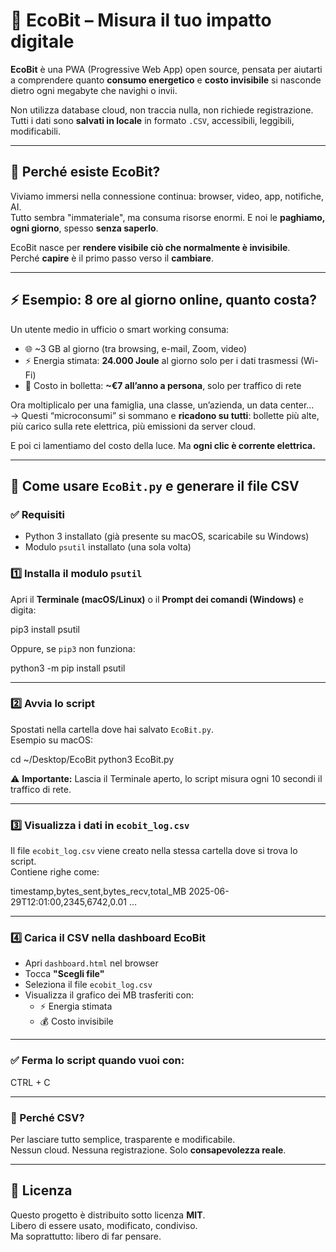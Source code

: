 # 🌱 EcoBit – Misura il tuo impatto digitale

**EcoBit** è una PWA (Progressive Web App) open source, pensata per aiutarti a comprendere quanto **consumo energetico** e **costo invisibile** si nasconde dietro ogni megabyte che navighi o invii.

Non utilizza database cloud, non traccia nulla, non richiede registrazione.  
Tutti i dati sono **salvati in locale** in formato `.CSV`, accessibili, leggibili, modificabili.

---

## 🎯 Perché esiste EcoBit?

Viviamo immersi nella connessione continua: browser, video, app, notifiche, AI.  
Tutto sembra "immateriale", ma consuma risorse enormi. E noi le **paghiamo, ogni giorno**, spesso **senza saperlo**.

EcoBit nasce per **rendere visibile ciò che normalmente è invisibile**.  
Perché **capire** è il primo passo verso il **cambiare**.

---

## ⚡ Esempio: 8 ore al giorno online, quanto costa?

Un utente medio in ufficio o smart working consuma:
- 🌐 ~3 GB al giorno (tra browsing, e-mail, Zoom, video)
- ⚡ Energia stimata: **24.000 Joule** al giorno solo per i dati trasmessi (Wi-Fi)
- 💸 Costo in bolletta: **~€7 all’anno a persona**, solo per traffico di rete

Ora moltiplicalo per una famiglia, una classe, un’azienda, un data center…  
→ Questi “microconsumi” si sommano e **ricadono su tutti**: bollette più alte, più carico sulla rete elettrica, più emissioni da server cloud.

E poi ci lamentiamo del costo della luce. Ma **ogni clic è corrente elettrica.**

---

## 🐍 Come usare `EcoBit.py` e generare il file CSV

### ✅ Requisiti
- Python 3 installato (già presente su macOS, scaricabile su Windows)
- Modulo `psutil` installato (una sola volta)

### 1️⃣ Installa il modulo `psutil`

Apri il **Terminale (macOS/Linux)** o il **Prompt dei comandi (Windows)** e digita:

pip3 install psutil

Oppure, se `pip3` non funziona:

python3 -m pip install psutil

---

### 2️⃣ Avvia lo script

Spostati nella cartella dove hai salvato `EcoBit.py`.  
Esempio su macOS:

cd ~/Desktop/EcoBit
python3 EcoBit.py

⚠️ **Importante:** Lascia il Terminale aperto, lo script misura ogni 10 secondi il traffico di rete.

---

### 3️⃣ Visualizza i dati in `ecobit_log.csv`

Il file `ecobit_log.csv` viene creato nella stessa cartella dove si trova lo script.  
Contiene righe come:

timestamp,bytes_sent,bytes_recv,total_MB
2025-06-29T12:01:00,2345,6742,0.01
…

---

### 4️⃣ Carica il CSV nella dashboard EcoBit

- Apri `dashboard.html` nel browser
- Tocca **"Scegli file"**
- Seleziona il file `ecobit_log.csv`
- Visualizza il grafico dei MB trasferiti con:
  - ⚡ Energia stimata
  - 💰 Costo invisibile

---

### ✅ Ferma lo script quando vuoi con:

CTRL + C

---

### 🧠 Perché CSV?

Per lasciare tutto semplice, trasparente e modificabile.  
Nessun cloud. Nessuna registrazione. Solo **consapevolezza reale**.

---

## 📜 Licenza

Questo progetto è distribuito sotto licenza **MIT**.  
Libero di essere usato, modificato, condiviso.  
Ma soprattutto: libero di far pensare.
